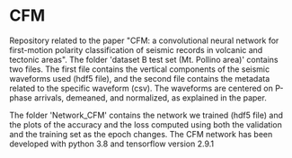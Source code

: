 # CFM
Repository related to the paper "CFM: a convolutional neural network for first-motion polarity classification of seismic records in volcanic and tectonic areas".
The folder 'dataset B test set (Mt. Pollino area)' contains two files. The first file contains the vertical components of the seismic waveforms used (hdf5 file), and the second file contains the metadata related to the specific waveform (csv).
The waveforms are centered on P-phase arrivals, demeaned, and normalized, as explained in the paper.

The folder 'Network_CFM' contains the network we trained (hdf5 file) and the plots of the accuracy and the loss computed using both the validation and the training set as the epoch changes.
The CFM network has been developed with python 3.8 and tensorflow version 2.9.1